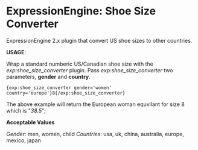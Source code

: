 ExpressionEngine: Shoe Size Converter
===================

ExpressionEngine 2.x plugin that convert US shoe sizes to other countries.

**USAGE**:

Wrap a standard numberic US/Canadian shoe size with the *exp:shoe_size_converter* plugin.
Pass *exp:shoe_size_converter* two parameters, **gender** and **country**.

    {exp:shoe_size_converter gender='women' country='europe'}8{/exp:shoe_size_converter}

The above example will return the European woman equvilant for size 8 which is "_38.5_";

**Acceptable Values**

*Gender*: men, women, child
*Countries*: usa, uk, china, australia, europe, mexico, japan